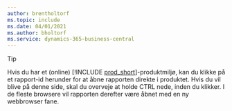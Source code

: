 ```yaml
---
author: brentholtorf
ms.topic: include
ms.date: 04/01/2021
ms.author: bholtorf
ms.service: dynamics-365-business-central
---
```


> [!TIP]
> Hvis du har et (online) [!INCLUDE [prod_short](prod_short.md)]-produktmiljø, kan du klikke på et rapport-id herunder for at åbne rapporten direkte i produktet. Hvis du vil blive på denne side, skal du overveje at holde CTRL nede, inden du klikker. I de fleste browsere vil rapporten derefter være åbnet med en ny webbrowser fane. 